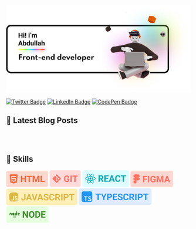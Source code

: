 [![Abdullah's GitHub Banner](./assets/banner.png)]()

[![Twitter Badge](https://img.shields.io/badge/Twitter-Profile-informational?style=flat&logo=twitter&logoColor=white&color=1CA2F1)](https://twitter.com/BraydonCoyer)
[![LinkedIn Badge](https://img.shields.io/badge/LinkedIn-Profile-informational?style=flat&logo=linkedin&logoColor=white&color=0D76A8)](https://www.linkedin.com/in/braydon-coyer/)
[![CodePen Badge](https://img.shields.io/badge/CodePen-Profile-informational?style=flat&logo=codepen&logoColor=white&color=black)](https://codepen.io/braydoncoyer)

## 📝 Latest Blog Posts

<br>

<!-- BLOG-POST-LIST:START -->

<!-- BLOG-POST-LIST:END -->

<br>

## 💼 Skills

![](./assets/html.png)
![](./assets/git.png)
![](./assets/react.png)
![](./assets/figma.png)
![](./assets/js.png)
![](./assets/ts.png)
![](./assets/node.png)

<!--
**devdezzies/devdezzies** is a ✨ _special_ ✨ repository because its `README.md` (this file) appears on your GitHub profile.

Here are some ideas to get you started:

- 🔭 I’m currently working on ...
- 🌱 I’m currently learning ...
- 👯 I’m looking to collaborate on ...
- 🤔 I’m looking for help with ...
- 💬 Ask me about ...
- 📫 How to reach me: ...
- 😄 Pronouns: ...
- ⚡ Fun fact: ...
-->
